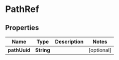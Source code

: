 
# PathRef

## Properties
Name | Type | Description | Notes
------------ | ------------- | ------------- | -------------
**pathUuid** | **String** |  |  [optional]



